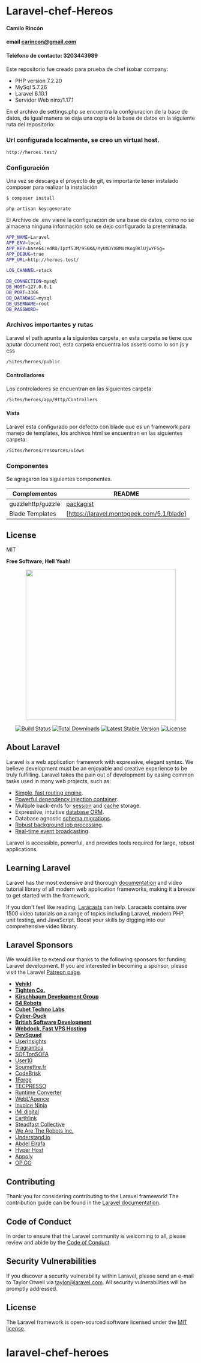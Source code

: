 # Laravel-chef-Hereos
#### Camilo Rincón
#### email carincon@gmail.com
#### Teléfono de contacto: 3203443989

Este repositorio fue creado para prueba de chef isobar company:

- PHP version 7.2.20
- MySql 5.7.26
- Laravel 6.10.1
- Servidor Web ninx/1.17.1

En el archivo de settings.php se encuentra la confgiuracion de la base de datos, de igual manera se daja una copia de la base de datos en la siguiente ruta del repositorio:

### Url configurada localmente, se creo un virtual host.
```sh
http://heroes.test/
```
### Configuración
Una vez se descarga el proyecto de git, es importante tener instalado composer para realizar la instalación

`$ composer install`

`php artisan key:generate`

El Archivo de .env viene la configuración de una base de datos, como no se almacena ninguna información solo se dejo configurado la preterminada.

```bash
APP_NAME=Laravel
APP_ENV=local
APP_KEY=base64:edRD/Ipzf5JM/9S6KA/YyUXDYXBMVzKog0KlUjwYFSg=
APP_DEBUG=true
APP_URL=http://heroes.test/

LOG_CHANNEL=stack

DB_CONNECTION=mysql
DB_HOST=127.0.0.1
DB_PORT=3306
DB_DATABASE=mysql
DB_USERNAME=root
DB_PASSWORD=
```

### Archivos importantes y rutas
Laravel el path apunta a la siguientes carpeta, en esta carpeta se tiene que aputar document root, esta carpeta encuentra los assets como lo son js y css
```bash
/Sites/heroes/public
```
#### Controlladores
Los controladores se encuentran en las siguientes carpeta:
```bash
/Sites/heroes/app/Http/Controllers
```
#### Vista
Laravel esta configurado por defecto con blade que es un framework  para manejo de templates, los archivos html se encuentran en las siguientes carpeta:
```bash
/Sites/heroes/resources/views
```

### Componentes

Se agragaron los siguientes componentes.

| Complementos | README |
| ------ | ------ |
| guzzlehttp/guzzle |[packagist](https://packagist.org/packages/guzzlehttp/guzzle) |
|Blade Templates|[https://laravel.montogeek.com/5.1/blade]|



License
----

MIT


**Free Software, Hell Yeah!**
<p align="center"><img src="https://res.cloudinary.com/dtfbvvkyp/image/upload/v1566331377/laravel-logolockup-cmyk-red.svg" width="400"></p>

<p align="center">
<a href="https://travis-ci.org/laravel/framework"><img src="https://travis-ci.org/laravel/framework.svg" alt="Build Status"></a>
<a href="https://packagist.org/packages/laravel/framework"><img src="https://poser.pugx.org/laravel/framework/d/total.svg" alt="Total Downloads"></a>
<a href="https://packagist.org/packages/laravel/framework"><img src="https://poser.pugx.org/laravel/framework/v/stable.svg" alt="Latest Stable Version"></a>
<a href="https://packagist.org/packages/laravel/framework"><img src="https://poser.pugx.org/laravel/framework/license.svg" alt="License"></a>
</p>

## About Laravel

Laravel is a web application framework with expressive, elegant syntax. We believe development must be an enjoyable and creative experience to be truly fulfilling. Laravel takes the pain out of development by easing common tasks used in many web projects, such as:

- [Simple, fast routing engine](https://laravel.com/docs/routing).
- [Powerful dependency injection container](https://laravel.com/docs/container).
- Multiple back-ends for [session](https://laravel.com/docs/session) and [cache](https://laravel.com/docs/cache) storage.
- Expressive, intuitive [database ORM](https://laravel.com/docs/eloquent).
- Database agnostic [schema migrations](https://laravel.com/docs/migrations).
- [Robust background job processing](https://laravel.com/docs/queues).
- [Real-time event broadcasting](https://laravel.com/docs/broadcasting).

Laravel is accessible, powerful, and provides tools required for large, robust applications.

## Learning Laravel

Laravel has the most extensive and thorough [documentation](https://laravel.com/docs) and video tutorial library of all modern web application frameworks, making it a breeze to get started with the framework.

If you don't feel like reading, [Laracasts](https://laracasts.com) can help. Laracasts contains over 1500 video tutorials on a range of topics including Laravel, modern PHP, unit testing, and JavaScript. Boost your skills by digging into our comprehensive video library.

## Laravel Sponsors

We would like to extend our thanks to the following sponsors for funding Laravel development. If you are interested in becoming a sponsor, please visit the Laravel [Patreon page](https://patreon.com/taylorotwell).

- **[Vehikl](https://vehikl.com/)**
- **[Tighten Co.](https://tighten.co)**
- **[Kirschbaum Development Group](https://kirschbaumdevelopment.com)**
- **[64 Robots](https://64robots.com)**
- **[Cubet Techno Labs](https://cubettech.com)**
- **[Cyber-Duck](https://cyber-duck.co.uk)**
- **[British Software Development](https://www.britishsoftware.co)**
- **[Webdock, Fast VPS Hosting](https://www.webdock.io/en)**
- **[DevSquad](https://devsquad.com)**
- [UserInsights](https://userinsights.com)
- [Fragrantica](https://www.fragrantica.com)
- [SOFTonSOFA](https://softonsofa.com/)
- [User10](https://user10.com)
- [Soumettre.fr](https://soumettre.fr/)
- [CodeBrisk](https://codebrisk.com)
- [1Forge](https://1forge.com)
- [TECPRESSO](https://tecpresso.co.jp/)
- [Runtime Converter](http://runtimeconverter.com/)
- [WebL'Agence](https://weblagence.com/)
- [Invoice Ninja](https://www.invoiceninja.com)
- [iMi digital](https://www.imi-digital.de/)
- [Earthlink](https://www.earthlink.ro/)
- [Steadfast Collective](https://steadfastcollective.com/)
- [We Are The Robots Inc.](https://watr.mx/)
- [Understand.io](https://www.understand.io/)
- [Abdel Elrafa](https://abdelelrafa.com)
- [Hyper Host](https://hyper.host)
- [Appoly](https://www.appoly.co.uk)
- [OP.GG](https://op.gg)

## Contributing

Thank you for considering contributing to the Laravel framework! The contribution guide can be found in the [Laravel documentation](https://laravel.com/docs/contributions).

## Code of Conduct

In order to ensure that the Laravel community is welcoming to all, please review and abide by the [Code of Conduct](https://laravel.com/docs/contributions#code-of-conduct).

## Security Vulnerabilities

If you discover a security vulnerability within Laravel, please send an e-mail to Taylor Otwell via [taylor@laravel.com](mailto:taylor@laravel.com). All security vulnerabilities will be promptly addressed.

## License

The Laravel framework is open-sourced software licensed under the [MIT license](https://opensource.org/licenses/MIT).
# laravel-chef-heroes
